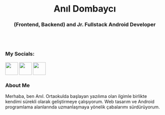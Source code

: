<h1 align="center">Anıl Dombaycı</h1>
<h3 align="center">(Frontend, Backend) and Jr. Fullstack Android Developer</h3>
<br>
<br>
<h3 align="left">My Socials:</h3>
<p align="left">
<a href="https://www.instagram.com/anld_official/" target="blank"><img align="center" src="https://www.vectorlogo.zone/logos/instagram/instagram-icon.svg" height="40" width="40"/></a>
<a href="mailto:anldmbyci02@gmail.com" target="blank"><img align="center" src="https://www.vectorlogo.zone/logos/gmail/gmail-icon.svg" height="40" width="40"/></a>
<a href="https://discord.com/users/585562692132274197" target="blank"><img align="center" src="https://www.vectorlogo.zone/logos/discordapp/discordapp-tile.svg" height="40" width="40"/></a>
</p>

<h3 align="left">About Me</h3>
<p>Merhaba, ben Anıl. Ortaokulda başlayan yazılıma olan ilgimle birlikte kendimi sürekli olarak geliştirmeye çalışıyorum. Web tasarım ve Android programlama alanlarında uzmanlaşmaya yönelik çabalarımı sürdürüyorum.</p>
